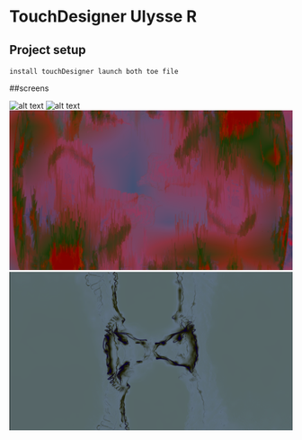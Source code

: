 # TouchDesigner Ulysse R

## Project setup
```
install touchDesigner launch both toe file

```

##screens

![alt text](https://github.com/youlisse/math_proba_touchDesigner/assets/46898546/a0a76a77-b72b-45fa-b87b-2f412ee18212)
![alt text](https://github.com/youlisse/math_proba_touchDesigner/assets/46898546/3a706b1f-d14c-4c65-b93d-9afd24944da2)
![image](https://github.com/youlisse/math_proba_touchDesigner/blob/main/photos/Capture%20d%E2%80%99%C3%A9cran%202023-05-29%20135321.png?raw=true)
![image](https://github.com/youlisse/math_proba_touchDesigner/blob/main/photos/Capture%20d%E2%80%99%C3%A9cran%202023-05-29%20135656.png?raw=true)


